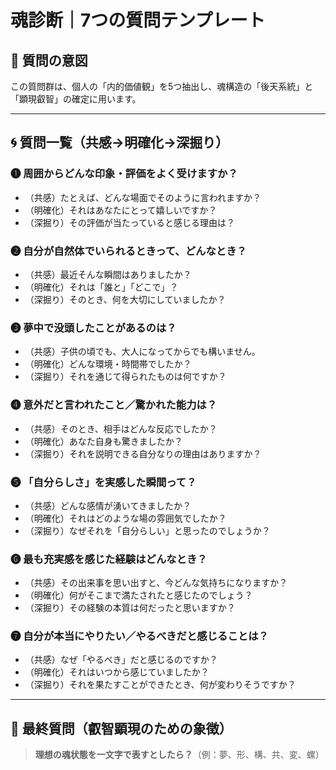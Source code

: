 # 魂診断｜7つの質問テンプレート

## 🧭 質問の意図

この質問群は、個人の「内的価値観」を5つ抽出し、魂構造の「後天系統」と「顕現叡智」の確定に用います。

---

## 🌀 質問一覧（共感→明確化→深掘り）

### ❶ 周囲からどんな印象・評価をよく受けますか？
- （共感）たとえば、どんな場面でそのように言われますか？
- （明確化）それはあなたにとって嬉しいですか？
- （深掘り）その評価が当たっていると感じる理由は？

### ❷ 自分が自然体でいられるときって、どんなとき？
- （共感）最近そんな瞬間はありましたか？
- （明確化）それは「誰と」「どこで」？
- （深掘り）そのとき、何を大切にしていましたか？

### ❸ 夢中で没頭したことがあるのは？
- （共感）子供の頃でも、大人になってからでも構いません。
- （明確化）どんな環境・時間帯でしたか？
- （深掘り）それを通じて得られたものは何ですか？

### ❹ 意外だと言われたこと／驚かれた能力は？
- （共感）そのとき、相手はどんな反応でしたか？
- （明確化）あなた自身も驚きましたか？
- （深掘り）それを説明できる自分なりの理由はありますか？

### ❺ 「自分らしさ」を実感した瞬間って？
- （共感）どんな感情が湧いてきましたか？
- （明確化）それはどのような場の雰囲気でしたか？
- （深掘り）なぜそれを「自分らしい」と思ったのでしょうか？

### ❻ 最も充実感を感じた経験はどんなとき？
- （共感）その出来事を思い出すと、今どんな気持ちになりますか？
- （明確化）何がそこまで満たされたと感じたのでしょう？
- （深掘り）その経験の本質は何だったと思いますか？

### ❼ 自分が本当にやりたい／やるべきだと感じることは？
- （共感）なぜ「やるべき」だと感じるのですか？
- （明確化）それはいつから感じていましたか？
- （深掘り）それを果たすことができたとき、何が変わりそうですか？

---

## 🔮 最終質問（叡智顕現のための象徴）

> **理想の魂状態を一文字で表すとしたら？**（例：夢、形、構、共、変、螺）
